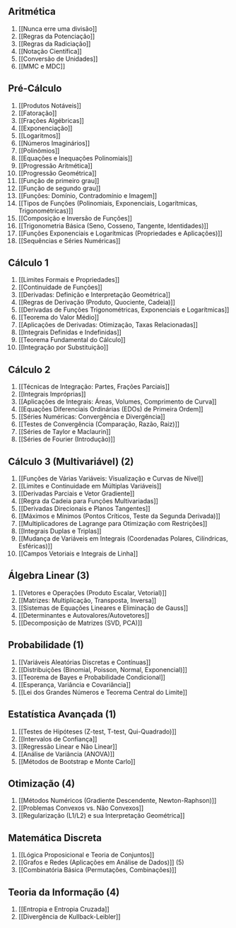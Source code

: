 ## Aritmética

1. [[Nunca erre uma divisão]]
2. [[Regras da Potenciação]]
3. [[Regras da Radiciação]]
4. [[Notação Científica]]
5. [[Conversão de Unidades]]
6. [[MMC e MDC]]

## Pré-Cálculo

1. [[Produtos Notáveis]]
2. [[Fatoração]]
3. [[Frações Algébricas]]
4. [[Exponenciação]]
5. [[Logaritmos]]
6. [[Números Imaginários]]
7. [[Polinômios]]
8. [[Equações e Inequações Polinomiais]]  
9. [[Progressão Aritmética]]
10. [[Progressão Geométrica]]
11. [[Função de primeiro grau]]
12. [[Função de segundo grau]]
13. [[Funções: Domínio, Contradomínio e Imagem]]  
14. [[Tipos de Funções (Polinomiais, Exponenciais, Logarítmicas, Trigonométricas)]]  
15. [[Composição e Inversão de Funções]]  
16. [[Trigonometria Básica (Seno, Cosseno, Tangente, Identidades)]]  
17. [[Funções Exponenciais e Logarítmicas (Propriedades e Aplicações)]]  
18. [[Sequências e Séries Numéricas]]  

## Cálculo 1
1. [[Limites Formais e Propriedades]]  
2. [[Continuidade de Funções]]  
3. [[Derivadas: Definição e Interpretação Geométrica]]  
4. [[Regras de Derivação (Produto, Quociente, Cadeia)]]  
5. [[Derivadas de Funções Trigonométricas, Exponenciais e Logarítmicas]]  
6. [[Teorema do Valor Médio]]  
7. [[Aplicações de Derivadas: Otimização, Taxas Relacionadas]]  
8. [[Integrais Definidas e Indefinidas]]  
9. [[Teorema Fundamental do Cálculo]]  
10. [[Integração por Substituição]]  

## Cálculo 2
1. [[Técnicas de Integração: Partes, Frações Parciais]]  
2. [[Integrais Impróprias]]  
3. [[Aplicações de Integrais: Áreas, Volumes, Comprimento de Curva]]  
4. [[Equações Diferenciais Ordinárias (EDOs) de Primeira Ordem]]  
5. [[Séries Numéricas: Convergência e Divergência]]  
6. [[Testes de Convergência (Comparação, Razão, Raiz)]]  
7. [[Séries de Taylor e Maclaurin]]  
8. [[Séries de Fourier (Introdução)]]  

## Cálculo 3 (Multivariável) (2)
1. [[Funções de Várias Variáveis: Visualização e Curvas de Nível]]  
2. [[Limites e Continuidade em Múltiplas Variáveis]]  
3. [[Derivadas Parciais e Vetor Gradiente]]  
4. [[Regra da Cadeia para Funções Multivariadas]]  
5. [[Derivadas Direcionais e Planos Tangentes]]  
6. [[Máximos e Mínimos (Pontos Críticos, Teste da Segunda Derivada)]]  
7. [[Multiplicadores de Lagrange para Otimização com Restrições]]  
8. [[Integrais Duplas e Triplas]]  
9. [[Mudança de Variáveis em Integrais (Coordenadas Polares, Cilíndricas, Esféricas)]]  
10. [[Campos Vetoriais e Integrais de Linha]]  


## Álgebra Linear (3)
1. [[Vetores e Operações (Produto Escalar, Vetorial)]]  
2. [[Matrizes: Multiplicação, Transposta, Inversa]]  
3. [[Sistemas de Equações Lineares e Eliminação de Gauss]]  
4. [[Determinantes e Autovalores/Autovetores]]  
5. [[Decomposição de Matrizes (SVD, PCA)]]  

## Probabilidade (1)
1. [[Variáveis Aleatórias Discretas e Contínuas]]  
2. [[Distribuições (Binomial, Poisson, Normal, Exponencial)]]  
3. [[Teorema de Bayes e Probabilidade Condicional]]  
4. [[Esperança, Variância e Covariância]]  
5. [[Lei dos Grandes Números e Teorema Central do Limite]]  

## Estatística Avançada (1)
1. [[Testes de Hipóteses (Z-test, T-test, Qui-Quadrado)]]  
2. [[Intervalos de Confiança]]  
3. [[Regressão Linear e Não Linear]]  
4. [[Análise de Variância (ANOVA)]]  
5. [[Métodos de Bootstrap e Monte Carlo]]  

## Otimização (4)
1. [[Métodos Numéricos (Gradiente Descendente, Newton-Raphson)]]  
2. [[Problemas Convexos vs. Não Convexos]]  
3. [[Regularização (L1/L2) e sua Interpretação Geométrica]]  

## Matemática Discreta 
1. [[Lógica Proposicional e Teoria de Conjuntos]]  
2. [[Grafos e Redes (Aplicações em Análise de Dados)]]  (5)
3. [[Combinatória Básica (Permutações, Combinações)]]  

## Teoria da Informação (4)
1. [[Entropia e Entropia Cruzada]]  
2. [[Divergência de Kullback-Leibler]]  
